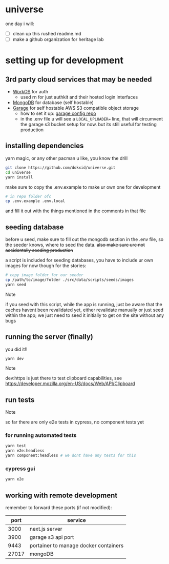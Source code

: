 # universe

one day i will:

-   [ ] clean up this rushed readme.md
-   [ ] make a github organization for heritage lab

# setting up for development

## 3rd party cloud services that may be needed

-   [WorkOS](https://workos.com/) for auth
    -   used rn for just authkit and their hosted login interfaces
-   [MongoDB](https://www.mongodb.com/) for database (self hostable)
-   [Garage](https://garagehq.deuxfleurs.fr/) for self hostable AWS S3 compatible object storage
    -   how to set it up: [garage config repo](https://github.com/dokxid/garage-configuration-universe)
    -   in the .env file u will see a `LOCAL_UPLOADER=` line, that will circumvent the garage s3 bucket setup for now. but its still useful for testing production

## installing dependencies

yarn magic, or any other pacman u like, you know the drill

```bash
git clone https://github.com/dokxid/universe.git
cd universe
yarn install
```

make sure to copy the .env.example to make ur own one for development

```bash
# in repo folder ofc
cp .env.example .env.local
```

and fill it out with the things mentioned in the comments in that file

## seeding database

before u seed, make sure to fill out the mongodb section in the .env file, so the seeder knows, where to seed the data. ~~also make sure ure not accidentally seeding production~~

a script is included for seeding databases, you have to include ur own images for now though for the stories:

```bash
# copy image folder for our seeder
cp /path/to/image/folder ./src/data/scripts/seeds/images
yarn seed
```

> [!NOTE]
> if you seed with this script, while the app is running, just be aware that the caches havent been revalidated yet, either revalidate manually or just seed within the app; we just need to seed it initially to get on the site without any bugs

## running the server (finally)

you did it!!

```bash
yarn dev
```

> [!NOTE]
> dev:https is just there to test clipboard capabilities, see https://developer.mozilla.org/en-US/docs/Web/API/Clipboard

## run tests

> [!NOTE]
> so far there are only e2e tests in cypress, no component tests yet

### for running automated tests

```bash
yarn test
yarn e2e:headless
yarn component:headless # we dont have any tests for this
```

### cypress gui

```bash
yarn e2e
```

## working with remote development

remember to forward these ports (if not modified):

| port  | service                               |
| ----- | ------------------------------------- |
| 3000  | next.js server                        |
| 3900  | garage s3 api port                    |
| 9443  | portainer to manage docker containers |
| 27017 | mongoDB                               |
